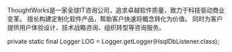 
ThoughtWorks是一家全球IT咨询公司，追求卓越软件质量，致力于科技驱动商业变革。
擅长构建定制化软件产品，帮助客户快速将概念转化为价值。
同时为客户提供用户体验设计、技术战略咨询、组织转型等咨询服务。 


private static final Logger LOG = Logger.getLogger(HsqlDbListener.class);
